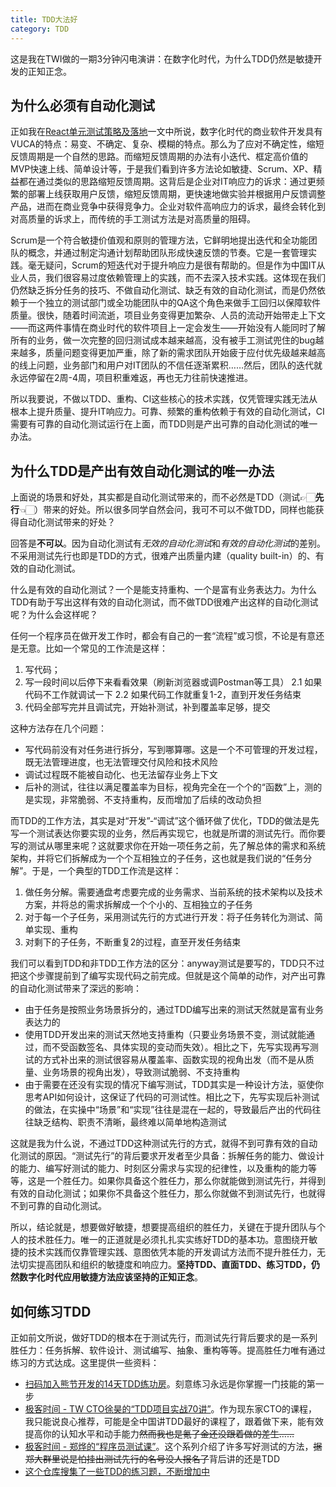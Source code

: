 ```yaml
---
title: TDD大法好
category: TDD
---
```


这是我在TWI做的一期3分钟闪电演讲：在数字化时代，为什么TDD仍然是敏捷开发的正知正念。

## 为什么必须有自动化测试

正如我在[React单元测试策略及落地](https://ethan.thoughtworkers.me/#/post/2018-07-13-react-unit-testing-strategy)一文中所说，数字化时代的商业软件开发具有VUCA的特点：易变、不确定、复杂、模糊的特点。那么为了应对不确定性，缩短反馈周期是一个自然的思路。而缩短反馈周期的办法有小迭代、框定高价值的MVP快速上线、简单设计等，于是我们看到许多方法论如敏捷、Scrum、XP、精益都在通过类似的思路缩短反馈周期。这背后是企业对IT响应力的诉求：通过更频繁的部署上线获取用户反馈，缩短反馈周期，更快速地做实验并根据用户反馈调整产品，进而在商业竞争中获得竞争力。企业对软件高响应力的诉求，最终会转化到对高质量的诉求上，而传统的手工测试方法是对高质量的阻碍。

Scrum是一个符合敏捷价值观和原则的管理方法，它鲜明地提出迭代和全功能团队的概念，并通过制定沟通计划帮助团队形成快速反馈的节奏。它是一套管理实践。毫无疑问，Scrum的短迭代对于提升响应力是很有帮助的。但是作为中国IT从业人员，我们很容易过度依赖管理上的实践，而不去深入技术实践。这体现在我们仍然缺乏拆分任务的技巧、不做自动化测试、缺乏有效的自动化测试，而是仍然依赖于一个独立的测试部门或全功能团队中的QA这个角色来做手工回归以保障软件质量。很快，随着时间流逝，项目业务变得更加繁杂、人员的流动开始带走上下文——而这两件事情在商业时代的软件项目上一定会发生——开始没有人能同时了解所有的业务，做一次完整的回归测试成本越来越高，没有被手工测试兜住的bug越来越多，质量问题变得更加严重，除了新的需求团队开始疲于应付优先级越来越高的线上问题，业务部门和用户对IT团队的不信任逐渐累积……然后，团队的迭代就永远停留在2周-4周，项目积重难返，再也无力往前快速推进。

所以我要说，不做以TDD、重构、CI这些核心的技术实践，仅凭管理实践无法从根本上提升质量、提升IT响应力。可靠、频繁的重构依赖于有效的自动化测试，CI需要有可靠的自动化测试运行在上面，而TDD则是产出可靠的自动化测试的唯一办法。

## 为什么TDD是产出有效自动化测试的唯一办法

上面说的场景和好处，其实都是自动化测试带来的，而不必然是TDD（测试👉🏻**先行**👈🏻）带来的好处。所以很多同学自然会问，我可不可以不做TDD，同样也能获得自动化测试带来的好处？

回答是**不可以**。因为自动化测试有*无效的自动化测试*和*有效的自动化测试*的差别。不采用测试先行也即是TDD的方式，很难产出质量内建（quality built-in）的、有效的自动化测试。

什么是有效的自动化测试？一个是能支持重构、一个是富有业务表达力。为什么TDD有助于写出这样有效的自动化测试，而不做TDD很难产出这样的自动化测试呢？为什么会这样呢？

任何一个程序员在做开发工作时，都会有自己的一套“流程”或习惯，不论是有意还是无意。比如一个常见的工作流是这样：

1. 写代码；
2. 写一段时间以后停下来看看效果（刷新浏览器或调Postman等工具）
   2.1 如果代码不工作就调试一下
   2.2 如果代码工作就重复1-2，直到开发任务结束
3. 代码全部写完并且调试完，开始补测试，补到覆盖率足够，提交

这种方法存在几个问题：

* 写代码前没有对任务进行拆分，写到哪算哪。这是一个不可管理的开发过程，既无法管理进度，也无法管理交付风险和技术风险
* 调试过程既不能被自动化、也无法留存业务上下文
* 后补的测试，往往以满足覆盖率为目标，视角完全在一个个的“函数”上，测的是实现，非常脆弱、不支持重构，反而增加了后续的改动负担

而TDD的工作方法，其实是对“开发”-“调试”这个循环做了优化，TDD的做法是先写一个测试表达你要实现的业务，然后再实现它，也就是所谓的测试先行。而你要写的测试从哪里来呢？这就要求你在开始一项任务之前，先了解总体的需求和系统架构，并将它们拆解成为一个个互相独立的子任务，这也就是我们说的“任务分解”。于是，一个典型的TDD工作流是这样：

1. 做任务分解。需要通盘考虑要完成的业务需求、当前系统的技术架构以及技术方案，并将总的需求拆解成一个个小的、互相独立的子任务
2. 对于每一个子任务，采用测试先行的方式进行开发：将子任务转化为测试、简单实现、重构
3. 对剩下的子任务，不断重复2的过程，直至开发任务结束

我们可以看到TDD和非TDD工作方法的区分：anyway测试是要写的，TDD只不过把这个步骤提前到了编写实现代码之前完成。但就是这个简单的动作，对产出可靠的自动化测试带来了深远的影响：

* 由于任务是按照业务场景拆分的，通过TDD编写出来的测试天然就是富有业务表达力的
* 使用TDD开发出来的测试天然地支持重构（只要业务场景不变，测试就能通过，而不受函数签名、具体实现的变动而失效）。相比之下，先写实现再写测试的方式补出来的测试很容易从覆盖率、函数实现的视角出发（而不是从质量、业务场景的视角出发），导致测试脆弱、不支持重构
* 由于需要在还没有实现的情况下编写测试，TDD其实是一种设计方法，驱使你思考API如何设计，这保证了代码的可测试性。相比之下，先写实现后补测试的做法，在实操中“场景”和“实现”往往是混在一起的，导致最后产出的代码往往缺乏结构、职责不清晰，最终难以简单地构造测试

这就是我为什么说，不通过TDD这种测试先行的方式，就得不到可靠有效的自动化测试的原因。“测试先行”的背后要求开发者至少具备：拆解任务的能力、做设计的能力、编写好测试的能力、时刻区分需求与实现的纪律性，以及重构的能力等等，这是一个胜任力。如果你具备这个胜任力，那么你就能做到测试先行，并得到有效的自动化测试；如果你不具备这个胜任力，那么你就做不到测试先行，也就得不到可靠的自动化测试。

所以，结论就是，想要做好敏捷，想要提高组织的胜任力，关键在于提升团队与个人的技术胜任力。唯一的正道就是必须扎扎实实练好TDD的基本功。意图绕开敏捷的技术实践而仅靠管理实践、意图依凭本能的开发调试方法而不提升胜任力，无法切实提高团队和组织的敏捷度和响应力。**坚持TDD、直面TDD、练习TDD，仍然数字化时代应用敏捷方法应该坚持的正知正念**。

## 如何练习TDD

正如前文所说，做好TDD的根本在于测试先行，而测试先行背后要求的是一系列胜任力：任务拆解、软件设计、测试编写、抽象、重构等等。提高胜任力唯有通过练习的方式达成。这里提供一些资料：

* [扫码加入熊节开发的14天TDD练功房](https://user-images.githubusercontent.com/11895199/59976313-3af26100-95f5-11e9-8c93-2805d0b6e5ea.png)。刻意练习永远是你掌握一门技能的第一步
* [极客时间 - TW CTO徐昊的“TDD项目实战70讲”](https://time.geekbang.org/column/article/494207)。作为现东家CTO的课程，我只能说良心推荐，可能是全中国讲TDD最好的课程了，跟着做下来，能有效提高你的认知水平和动手能力~~然而我也是氪了金还没跟着做的差生……~~
* [极客时间 - 郑烨的“程序员测试课”](https://time.geekbang.org/column/article/404286)。这个系列介绍了许多写好测试的方法，~~据郑大群里说是怕挂出测试先行的名号没人报名了~~背后讲的还是TDD
* [这个仓库搜集了一些TDD的练习题，不断增加中](https://github.com/EthanLin-TWer/elegant-tdd)
